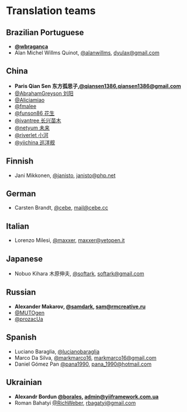Translation teams
=================

Brazilian Portuguese
--------------------

- **[@wbraganca](https://github.com/wbraganca)**
- Alan Michel Willms Quinot, [@alanwillms](https://github.com/alanwillms), dyulax@gmail.com

China
-----

- **Paris Qian Sen 东方孤思子,[@qiansen1386](https://github.com/qiansen1386),qiansen1386@gmail.com**
- [@AbrahamGreyson 刘阳](https://github.com/AbrahamGreyson)
- [@Aliciamiao](https://github.com/aliciamiao)
- [@fmalee](https://github.com/fmalee)
- [@funson86 花生](https://github.com/funson86)
- [@ivantree 长兴苗木](https://github.com/ivantree)
- [@netyum 未来](https://github.com/netyum)
- [@riverlet 小河](https://github.com/riverlet)
- [@yiichina 巡洋舰](https://github.com/yiichina)

Finnish
------

- Jani Mikkonen, [@janisto](https://github.com/janisto), janisto@php.net

German
------

- Carsten Brandt, [@cebe](https://github.com/cebe), mail@cebe.cc

Italian
-------

- Lorenzo Milesi, [@maxxer](https://github.com/maxxer), maxxer@yetopen.it

Japanese
-------

- Nobuo Kihara 木原伸夫, [@softark](https://github.com/softark), softark@gmail.com

Russian
-------

- **Alexander Makarov, [@samdark](https://github.com/samdark), sam@rmcreative.ru**
- [@MUTOgen](https://github.com/MUTOgen)
- [@prozacUa](https://github.com/prozacUa)

Spanish
-------

- Luciano Baraglia, [@lucianobaraglia](https://github.com/lucianobaraglia)
- Marco Da Silva, [@markmarco16](https://github.com/markmarco16), markmarco16@gmail.com
- Daniel Gómez Pan [@pana1990](https://github.com/pana1990), pana_1990@hotmail.com

Ukrainian
---------

- **Alexandr Bordun [@borales](https://github.com/Borales), admin@yiiframework.com.ua**
- Roman Bahatyi [@RichWeber](https://github.com/RichWeber), rbagatyi@gmail.com
